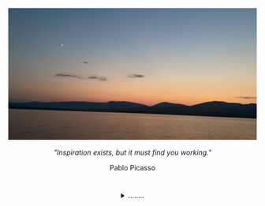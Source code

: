 <!-- START PICTURE + QUOTE SECTION -->
<img src=IMG_7279.JPG />

<div align="center">
<p><i>"Inspiration exists, but it must find you working."</i></p>
</div>

<div align="center">
<p>Pablo Picasso</p>
</div>

#
<!-- END PICTURE + QUOTE SECTION -->

<!-- START MORE INFO SECTION -->
<div align="center">
<details>
<summary>........</summary>

<!-- START SUMMARY -->

</br>
<p>Hi, I am JP, a Client Platform Engineer with hands-on experience leading the design, development, and deployment of stable, secure, and scalable IT infrastructure in globally-distributed enterprise environments.</p>

<!-- END SUMMARY -->

<!-- START ADDITIONAL DROPDOWNS SECTION -->
<div align="center">

#
</br>

<!-- START GITHUB STATS SECTION -->
<details>
<summary>GitHub Stats</summary>
&nbsp;<div align="center">
<a href="https://github.com/jp-cpe/github-readme-stats">
  <img align="center" src="https://github-readme-stats-two-delta-57.vercel.app/api?username=jp-cpe&theme=calm&show_icons=true&rank_icon=github&layout=compact&custom_title=Stats" />
</a>

</br>
</br>

<a href="https://github.com/jp-cpe/github-readme-stats">
  <img  align="center" src="https://github-readme-stats-two-delta-57.vercel.app/api/top-langs/?username=jp-cpe&theme=calm&layout=donut&langs_count=20&custom_title=Languages" />
</a>
</div>
</details>
<!-- END GITHUB STATS SECTION -->

<!-- END ADDITIONAL DROPDOWNS SECTION -->

<!-- START SOCIAL FOOTER -->
#

<div style="display: inline-block;">
      <img src="https://img.shields.io/badge/LinkedIn-071A2C?style=for-the-badge&logo=linkedin&logoColor=white" />
      <img src="https://img.shields.io/badge/YouTube-071A2C?style=for-the-badge&logo=youtube&logoColor=white" />
      <img src="https://img.shields.io/badge/Website-071A2C?style=for-the-badge&logo=Safari&logoColor=white" />
</div>
<!-- END SOCIAL FOOTER -->

</div>
</details>
<!-- END MORE INFO SECTION -->
